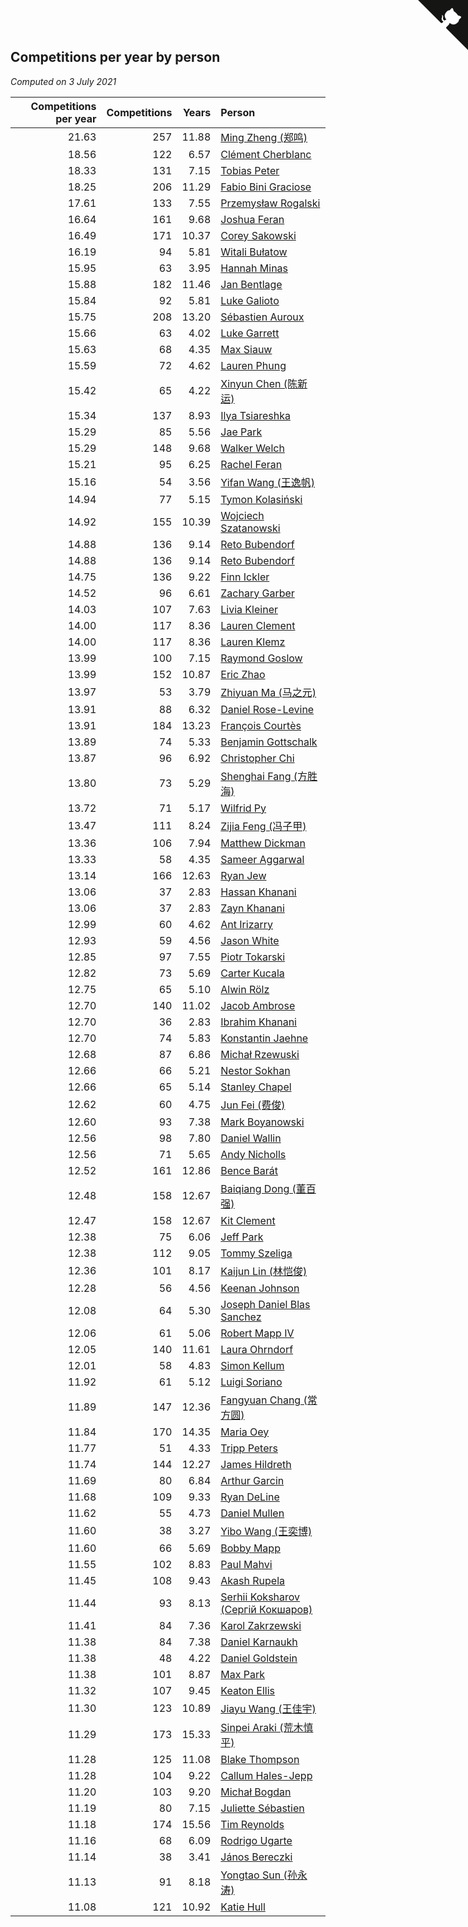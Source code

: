 ## Competitions per year by person

*Computed on  3 July 2021*

| Competitions per year | Competitions | Years | Person |
| ---: | ---: | ---: | :--- |
| 21.63 | 257 | 11.88 | [Ming Zheng (郑鸣)](https://www.worldcubeassociation.org/persons/2009ZHEN11) |
| 18.56 | 122 | 6.57 | [Clément Cherblanc](https://www.worldcubeassociation.org/persons/2014CHER05) |
| 18.33 | 131 | 7.15 | [Tobias Peter](https://www.worldcubeassociation.org/persons/2014PETE03) |
| 18.25 | 206 | 11.29 | [Fabio Bini Graciose](https://www.worldcubeassociation.org/persons/2010GRAC02) |
| 17.61 | 133 | 7.55 | [Przemysław Rogalski](https://www.worldcubeassociation.org/persons/2013ROGA02) |
| 16.64 | 161 | 9.68 | [Joshua Feran](https://www.worldcubeassociation.org/persons/2011FERA01) |
| 16.49 | 171 | 10.37 | [Corey Sakowski](https://www.worldcubeassociation.org/persons/2011SAKO01) |
| 16.19 | 94 | 5.81 | [Witali Bułatow](https://www.worldcubeassociation.org/persons/2015BUAT01) |
| 15.95 | 63 | 3.95 | [Hannah Minas](https://www.worldcubeassociation.org/persons/2017MINA04) |
| 15.88 | 182 | 11.46 | [Jan Bentlage](https://www.worldcubeassociation.org/persons/2010BENT01) |
| 15.84 | 92 | 5.81 | [Luke Galioto](https://www.worldcubeassociation.org/persons/2015GALI02) |
| 15.75 | 208 | 13.20 | [Sébastien Auroux](https://www.worldcubeassociation.org/persons/2008AURO01) |
| 15.66 | 63 | 4.02 | [Luke Garrett](https://www.worldcubeassociation.org/persons/2017GARR05) |
| 15.63 | 68 | 4.35 | [Max Siauw](https://www.worldcubeassociation.org/persons/2017SIAU02) |
| 15.59 | 72 | 4.62 | [Lauren Phung](https://www.worldcubeassociation.org/persons/2016PHUN02) |
| 15.42 | 65 | 4.22 | [Xinyun Chen (陈新运)](https://www.worldcubeassociation.org/persons/2017CHEN36) |
| 15.34 | 137 | 8.93 | [Ilya Tsiareshka](https://www.worldcubeassociation.org/persons/2012TERE01) |
| 15.29 | 85 | 5.56 | [Jae Park](https://www.worldcubeassociation.org/persons/2015PARK24) |
| 15.29 | 148 | 9.68 | [Walker Welch](https://www.worldcubeassociation.org/persons/2011WELC01) |
| 15.21 | 95 | 6.25 | [Rachel Feran](https://www.worldcubeassociation.org/persons/2015FERA01) |
| 15.16 | 54 | 3.56 | [Yifan Wang (王逸帆)](https://www.worldcubeassociation.org/persons/2017WANY29) |
| 14.94 | 77 | 5.15 | [Tymon Kolasiński](https://www.worldcubeassociation.org/persons/2016KOLA02) |
| 14.92 | 155 | 10.39 | [Wojciech Szatanowski](https://www.worldcubeassociation.org/persons/2011SZAT01) |
| 14.88 | 136 | 9.14 | [Reto Bubendorf](https://www.worldcubeassociation.org/persons/2012BUBE01) |
| 14.88 | 136 | 9.14 | [Reto Bubendorf](https://www.worldcubeassociation.org/persons/2012BUBE01) |
| 14.75 | 136 | 9.22 | [Finn Ickler](https://www.worldcubeassociation.org/persons/2012ICKL01) |
| 14.52 | 96 | 6.61 | [Zachary Garber](https://www.worldcubeassociation.org/persons/2014GARB01) |
| 14.03 | 107 | 7.63 | [Livia Kleiner](https://www.worldcubeassociation.org/persons/2013KLEI03) |
| 14.00 | 117 | 8.36 | [Lauren Clement](https://www.worldcubeassociation.org/persons/2013KLEM01) |
| 14.00 | 117 | 8.36 | [Lauren Klemz](https://www.worldcubeassociation.org/persons/2013KLEM01) |
| 13.99 | 100 | 7.15 | [Raymond Goslow](https://www.worldcubeassociation.org/persons/2014GOSL01) |
| 13.99 | 152 | 10.87 | [Eric Zhao](https://www.worldcubeassociation.org/persons/2010ZHAO19) |
| 13.97 | 53 | 3.79 | [Zhiyuan Ma (马之元)](https://www.worldcubeassociation.org/persons/2017MAZH04) |
| 13.91 | 88 | 6.32 | [Daniel Rose-Levine](https://www.worldcubeassociation.org/persons/2015ROSE01) |
| 13.91 | 184 | 13.23 | [François Courtès](https://www.worldcubeassociation.org/persons/2008COUR01) |
| 13.89 | 74 | 5.33 | [Benjamin Gottschalk](https://www.worldcubeassociation.org/persons/2016GOTT01) |
| 13.87 | 96 | 6.92 | [Christopher Chi](https://www.worldcubeassociation.org/persons/2014CHIC01) |
| 13.80 | 73 | 5.29 | [Shenghai Fang (方胜海)](https://www.worldcubeassociation.org/persons/2016FANG01) |
| 13.72 | 71 | 5.17 | [Wilfrid Py](https://www.worldcubeassociation.org/persons/2016PYWI01) |
| 13.47 | 111 | 8.24 | [Zijia Feng (冯子甲)](https://www.worldcubeassociation.org/persons/2013FENG02) |
| 13.36 | 106 | 7.94 | [Matthew Dickman](https://www.worldcubeassociation.org/persons/2013DICK01) |
| 13.33 | 58 | 4.35 | [Sameer Aggarwal](https://www.worldcubeassociation.org/persons/2017AGGA01) |
| 13.14 | 166 | 12.63 | [Ryan Jew](https://www.worldcubeassociation.org/persons/2008JEWR01) |
| 13.06 | 37 | 2.83 | [Hassan Khanani](https://www.worldcubeassociation.org/persons/2018KHAN26) |
| 13.06 | 37 | 2.83 | [Zayn Khanani](https://www.worldcubeassociation.org/persons/2018KHAN28) |
| 12.99 | 60 | 4.62 | [Ant Irizarry](https://www.worldcubeassociation.org/persons/2016IRIZ02) |
| 12.93 | 59 | 4.56 | [Jason White](https://www.worldcubeassociation.org/persons/2016WHIT16) |
| 12.85 | 97 | 7.55 | [Piotr Tokarski](https://www.worldcubeassociation.org/persons/2013TOKA01) |
| 12.82 | 73 | 5.69 | [Carter Kucala](https://www.worldcubeassociation.org/persons/2015KUCA01) |
| 12.75 | 65 | 5.10 | [Alwin Rölz](https://www.worldcubeassociation.org/persons/2016ROLZ01) |
| 12.70 | 140 | 11.02 | [Jacob Ambrose](https://www.worldcubeassociation.org/persons/2010AMBR01) |
| 12.70 | 36 | 2.83 | [Ibrahim Khanani](https://www.worldcubeassociation.org/persons/2018KHAN27) |
| 12.70 | 74 | 5.83 | [Konstantin Jaehne](https://www.worldcubeassociation.org/persons/2015JAEH01) |
| 12.68 | 87 | 6.86 | [Michał Rzewuski](https://www.worldcubeassociation.org/persons/2014RZEW01) |
| 12.66 | 66 | 5.21 | [Nestor Sokhan](https://www.worldcubeassociation.org/persons/2016SOKH01) |
| 12.66 | 65 | 5.14 | [Stanley Chapel](https://www.worldcubeassociation.org/persons/2016CHAP04) |
| 12.62 | 60 | 4.75 | [Jun Fei (费俊)](https://www.worldcubeassociation.org/persons/2016FEIJ02) |
| 12.60 | 93 | 7.38 | [Mark Boyanowski](https://www.worldcubeassociation.org/persons/2014BOYA01) |
| 12.56 | 98 | 7.80 | [Daniel Wallin](https://www.worldcubeassociation.org/persons/2013WALL03) |
| 12.56 | 71 | 5.65 | [Andy Nicholls](https://www.worldcubeassociation.org/persons/2015NICH04) |
| 12.52 | 161 | 12.86 | [Bence Barát](https://www.worldcubeassociation.org/persons/2008BARA01) |
| 12.48 | 158 | 12.67 | [Baiqiang Dong (董百强)](https://www.worldcubeassociation.org/persons/2008DONG06) |
| 12.47 | 158 | 12.67 | [Kit Clement](https://www.worldcubeassociation.org/persons/2008CLEM01) |
| 12.38 | 75 | 6.06 | [Jeff Park](https://www.worldcubeassociation.org/persons/2015PARK08) |
| 12.38 | 112 | 9.05 | [Tommy Szeliga](https://www.worldcubeassociation.org/persons/2012SZEL01) |
| 12.36 | 101 | 8.17 | [Kaijun Lin (林恺俊)](https://www.worldcubeassociation.org/persons/2013LINK01) |
| 12.28 | 56 | 4.56 | [Keenan Johnson](https://www.worldcubeassociation.org/persons/2016JOHN30) |
| 12.08 | 64 | 5.30 | [Joseph Daniel Blas Sanchez](https://www.worldcubeassociation.org/persons/2016SANC08) |
| 12.06 | 61 | 5.06 | [Robert Mapp IV](https://www.worldcubeassociation.org/persons/2016IVRO01) |
| 12.05 | 140 | 11.61 | [Laura Ohrndorf](https://www.worldcubeassociation.org/persons/2009OHRN01) |
| 12.01 | 58 | 4.83 | [Simon Kellum](https://www.worldcubeassociation.org/persons/2016KELL12) |
| 11.92 | 61 | 5.12 | [Luigi Soriano](https://www.worldcubeassociation.org/persons/2016SORI04) |
| 11.89 | 147 | 12.36 | [Fangyuan Chang (常方圆)](https://www.worldcubeassociation.org/persons/2009CHAN04) |
| 11.84 | 170 | 14.35 | [Maria Oey](https://www.worldcubeassociation.org/persons/2007OEYM01) |
| 11.77 | 51 | 4.33 | [Tripp Peters](https://www.worldcubeassociation.org/persons/2017PETE04) |
| 11.74 | 144 | 12.27 | [James Hildreth](https://www.worldcubeassociation.org/persons/2009HILD01) |
| 11.69 | 80 | 6.84 | [Arthur Garcin](https://www.worldcubeassociation.org/persons/2014GARC27) |
| 11.68 | 109 | 9.33 | [Ryan DeLine](https://www.worldcubeassociation.org/persons/2012DELI01) |
| 11.62 | 55 | 4.73 | [Daniel Mullen](https://www.worldcubeassociation.org/persons/2016MULL04) |
| 11.60 | 38 | 3.27 | [Yibo Wang (王奕博)](https://www.worldcubeassociation.org/persons/2018WANG39) |
| 11.60 | 66 | 5.69 | [Bobby Mapp](https://www.worldcubeassociation.org/persons/2015MAPP01) |
| 11.55 | 102 | 8.83 | [Paul Mahvi](https://www.worldcubeassociation.org/persons/2012MAHV01) |
| 11.45 | 108 | 9.43 | [Akash Rupela](https://www.worldcubeassociation.org/persons/2012RUPE01) |
| 11.44 | 93 | 8.13 | [Serhii Koksharov (Сергій Кокшаров)](https://www.worldcubeassociation.org/persons/2013KOKS01) |
| 11.41 | 84 | 7.36 | [Karol Zakrzewski](https://www.worldcubeassociation.org/persons/2014ZAKR01) |
| 11.38 | 84 | 7.38 | [Daniel Karnaukh](https://www.worldcubeassociation.org/persons/2014KARN02) |
| 11.38 | 48 | 4.22 | [Daniel Goldstein](https://www.worldcubeassociation.org/persons/2017GOLD01) |
| 11.38 | 101 | 8.87 | [Max Park](https://www.worldcubeassociation.org/persons/2012PARK03) |
| 11.32 | 107 | 9.45 | [Keaton Ellis](https://www.worldcubeassociation.org/persons/2012ELLI01) |
| 11.30 | 123 | 10.89 | [Jiayu Wang (王佳宇)](https://www.worldcubeassociation.org/persons/2010WANG53) |
| 11.29 | 173 | 15.33 | [Sinpei Araki (荒木慎平)](https://www.worldcubeassociation.org/persons/2006ARAK01) |
| 11.28 | 125 | 11.08 | [Blake Thompson](https://www.worldcubeassociation.org/persons/2010THOM03) |
| 11.28 | 104 | 9.22 | [Callum Hales-Jepp](https://www.worldcubeassociation.org/persons/2012HALE01) |
| 11.20 | 103 | 9.20 | [Michał Bogdan](https://www.worldcubeassociation.org/persons/2012BOGD01) |
| 11.19 | 80 | 7.15 | [Juliette Sébastien](https://www.worldcubeassociation.org/persons/2014SEBA01) |
| 11.18 | 174 | 15.56 | [Tim Reynolds](https://www.worldcubeassociation.org/persons/2005REYN01) |
| 11.16 | 68 | 6.09 | [Rodrigo Ugarte](https://www.worldcubeassociation.org/persons/2015UGAR01) |
| 11.14 | 38 | 3.41 | [János Bereczki](https://www.worldcubeassociation.org/persons/2018BERE01) |
| 11.13 | 91 | 8.18 | [Yongtao Sun (孙永涛)](https://www.worldcubeassociation.org/persons/2013SUNY02) |
| 11.08 | 121 | 10.92 | [Katie Hull](https://www.worldcubeassociation.org/persons/2010HULL01) |


<a href="https://github.com/jonatanklosko/wca_statistics" class="github-corner" aria-label="View source on Github"><svg width="80" height="80" viewBox="0 0 250 250" style="fill:#151513; color:#fff; position: absolute; top: 0; border: 0; right: 0;" aria-hidden="true"><path d="M0,0 L115,115 L130,115 L142,142 L250,250 L250,0 Z"></path><path d="M128.3,109.0 C113.8,99.7 119.0,89.6 119.0,89.6 C122.0,82.7 120.5,78.6 120.5,78.6 C119.2,72.0 123.4,76.3 123.4,76.3 C127.3,80.9 125.5,87.3 125.5,87.3 C122.9,97.6 130.6,101.9 134.4,103.2" fill="currentColor" style="transform-origin: 130px 106px;" class="octo-arm"></path><path d="M115.0,115.0 C114.9,115.1 118.7,116.5 119.8,115.4 L133.7,101.6 C136.9,99.2 139.9,98.4 142.2,98.6 C133.8,88.0 127.5,74.4 143.8,58.0 C148.5,53.4 154.0,51.2 159.7,51.0 C160.3,49.4 163.2,43.6 171.4,40.1 C171.4,40.1 176.1,42.5 178.8,56.2 C183.1,58.6 187.2,61.8 190.9,65.4 C194.5,69.0 197.7,73.2 200.1,77.6 C213.8,80.2 216.3,84.9 216.3,84.9 C212.7,93.1 206.9,96.0 205.4,96.6 C205.1,102.4 203.0,107.8 198.3,112.5 C181.9,128.9 168.3,122.5 157.7,114.1 C157.9,116.9 156.7,120.9 152.7,124.9 L141.0,136.5 C139.8,137.7 141.6,141.9 141.8,141.8 Z" fill="currentColor" class="octo-body"></path></svg></a><style>.github-corner:hover .octo-arm{animation:octocat-wave 560ms ease-in-out}@keyframes octocat-wave{0%,100%{transform:rotate(0)}20%,60%{transform:rotate(-25deg)}40%,80%{transform:rotate(10deg)}}@media (max-width:500px){.github-corner:hover .octo-arm{animation:none}.github-corner .octo-arm{animation:octocat-wave 560ms ease-in-out}}</style>
